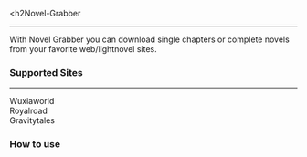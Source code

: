 <h2Novel-Grabber</h2>
<hr>
With Novel Grabber you can download single chapters or complete novels from your favorite web/lightnovel sites.
<h3>Supported Sites</h3>
<hr>
Wuxiaworld <br>
Royalroad <br>
Gravitytales <br>

<h3> How to use</h3>
